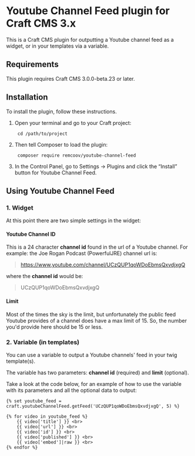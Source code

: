# Youtube Channel Feed plugin for Craft CMS 3.x

This is a Craft CMS plugin for outputting a Youtube channel feed as a widget, or in your templates via a variable.

## Requirements

This plugin requires Craft CMS 3.0.0-beta.23 or later.

## Installation

To install the plugin, follow these instructions.

1. Open your terminal and go to your Craft project:

        cd /path/to/project

2. Then tell Composer to load the plugin:

        composer require remcoov/youtube-channel-feed

3. In the Control Panel, go to Settings → Plugins and click the “Install” button for Youtube Channel Feed.

## Using Youtube Channel Feed

### 1. Widget

At this point there are two simple settings in the widget:

#### Youtube Channel ID

This is a 24 character **channel id** found in the url of a Youtube channel. For example: the Joe Rogan Podcast (PowerfulJRE) channel url is:
> https://www.youtube.com/channel/UCzQUP1qoWDoEbmsQxvdjxgQ

where the **channel id** would be:

> UCzQUP1qoWDoEbmsQxvdjxgQ

#### Limit

Most of the times the sky is the limit, but unfortunately the public feed Youtube provides of a channel does have a max limit of 15. So, the number you'd provide here should be 15 or less.

### 2. Variable (in templates)

You can use a variable to output a Youtube channels' feed in your twig template(s).

The variable has two parameters: **channel id** (required) and **limit** (optional).

Take a look at the code below, for an example of how to use the variable with its parameters and all the optional data to output:

```
{% set youtube_feed = craft.youtubeChannelFeed.getFeed('UCzQUP1qoWDoEbmsQxvdjxgQ', 5) %}

{% for video in youtube_feed %}
    {{ video['title'] }} <br>
    {{ video['url'] }} <br>
    {{ video['id'] }} <br>
    {{ video['published'] }} <br>
    {{ video['embed']|raw }} <br>
{% endfor %}
```